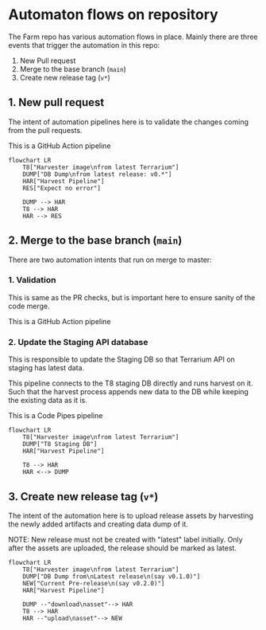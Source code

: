 # Automaton flows on repository

The Farm repo has various automation flows in place. Mainly there are three events that trigger the automation in this repo:

1. New Pull request
2. Merge to the base branch (`main`)
3. Create new release tag (`v*`)

## 1. New pull request

The intent of automation pipelines here is to validate the changes coming from the pull requests.

This is a GitHub Action pipeline

```mermaid
flowchart LR
    T8["Harvester image\nfrom latest Terrarium"]
    DUMP["DB Dump\nfrom latest release: v0.*"]
    HAR["Harvest Pipeline"]
    RES["Expect no error"]

    DUMP --> HAR
    T8 --> HAR
    HAR --> RES
```

## 2. Merge to the base branch (`main`)

There are two automation intents that run on merge to master:

### 1. Validation

This is same as the PR checks, but is important here to ensure sanity of the code merge.

This is a GitHub Action pipeline

### 2. Update the Staging API database

This is responsible to update the Staging DB so that Terrarium API on staging has latest data.

This pipeline connects to the T8 staging DB directly and runs harvest on it. Such that the harvest process appends new data to the DB while keeping the existing data as it is.

This is a Code Pipes pipeline

```mermaid
flowchart LR
    T8["Harvester image\nfrom latest Terrarium"]
    DUMP["T8 Staging DB"]
    HAR["Harvest Pipeline"]

    T8 --> HAR
    HAR <--> DUMP
```

## 3. Create new release tag (`v*`)

The intent of the automation here is to upload release assets by harvesting the newly added artifacts and creating data dump of it.

NOTE: New release must not be created with "latest" label initially. Only after the assets are uploaded, the release should be marked as latest.

```mermaid
flowchart LR
    T8["Harvester image\nfrom latest Terrarium"]
    DUMP["DB Dump from\nLatest release\n(say v0.1.0)"]
    NEW["Current Pre-release\n(say v0.2.0)"]
    HAR["Harvest Pipeline"]

    DUMP --"download\nasset"--> HAR
    T8 --> HAR
    HAR --"upload\nasset"--> NEW
```
